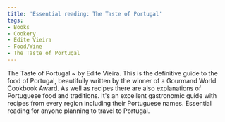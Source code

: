 ```yaml
---
title: 'Essential reading: The Taste of Portugal'
tags: 
- Books
- Cookery
- Edite Vieira
- Food/Wine
- The Taste of Portugal
---
```


The Taste of Portugal ~ by Edite Vieira. This is the definitive guide to the food of Portugal, beautifully written by the winner of a Gourmand World Cookbook Award. As well as recipes there are also explanations of Portuguese food and traditions. It's an excellent gastronomic guide with recipes from every region including their Portuguese names. Essential reading for anyone planning to travel to Portugal.